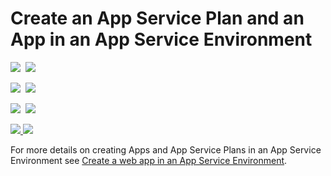 # Create an App Service Plan and an App in an App Service Environment

<IMG SRC="https://azbotstorage.blob.core.windows.net/badges/201-web-app-asp-app-on-ase-create/PublicLastTestDate.svg" />&nbsp;
<IMG SRC="https://azbotstorage.blob.core.windows.net/badges/201-web-app-asp-app-on-ase-create/PublicDeployment.svg" />&nbsp;

<IMG SRC="https://azbotstorage.blob.core.windows.net/badges/201-web-app-asp-app-on-ase-create/FairfaxLastTestDate.svg" />&nbsp;
<IMG SRC="https://azbotstorage.blob.core.windows.net/badges/201-web-app-asp-app-on-ase-create/FairfaxDeployment.svg" />&nbsp;

<IMG SRC="https://azbotstorage.blob.core.windows.net/badges/201-web-app-asp-app-on-ase-create/BestPracticeResult.svg" />&nbsp;
<IMG SRC="https://azbotstorage.blob.core.windows.net/badges/201-web-app-asp-app-on-ase-create/CredScanResult.svg" />&nbsp;

<a href="https://portal.azure.com/#create/Microsoft.Template/uri/https%3A%2F%2Fraw.githubusercontent.com%2Fazure%2Fazure-quickstart-templates%2Fmaster%2F201-web-app-asp-app-on-ase-create%2Fazuredeploy.json" target="_blank">
    <img src="http://azuredeploy.net/deploybutton.png"/>
</a>
<a href="http://armviz.io/#/?load=https%3A%2F%2Fraw.githubusercontent.com%2FAzure%2Fazure-quickstart-templates%2Fmaster%2F201-web-app-asp-app-on-ase-create%2Fazuredeploy.json" target="_blank">
    <img src="http://armviz.io/visualizebutton.png"/>
</a>

For more details on creating Apps and App Service Plans in an App Service Environment see [Create a web app in an App Service Environment](https://azure.microsoft.com/documentation/articles/app-service-web-how-to-create-a-web-app-in-an-ase/).
